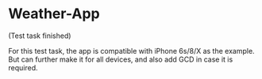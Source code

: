 # Weather-App
(Test task finished)

For this test task, the app is compatible with iPhone 6s/8/X as the example. But can further make it for all devices, and also add GCD in case it is required.
